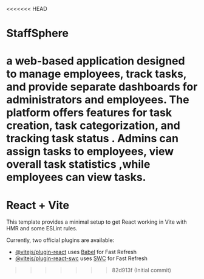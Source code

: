 <<<<<<< HEAD
# StaffSphere
a web-based application designed to manage employees, track tasks, and provide separate dashboards for administrators and employees. The platform offers features for task creation, task categorization, and tracking task status . Admins can assign tasks to employees, view overall task statistics ,while employees can view tasks.
=======
# React + Vite

This template provides a minimal setup to get React working in Vite with HMR and some ESLint rules.

Currently, two official plugins are available:

- [@vitejs/plugin-react](https://github.com/vitejs/vite-plugin-react/blob/main/packages/plugin-react/README.md) uses [Babel](https://babeljs.io/) for Fast Refresh
- [@vitejs/plugin-react-swc](https://github.com/vitejs/vite-plugin-react-swc) uses [SWC](https://swc.rs/) for Fast Refresh
>>>>>>> 82d913f (Initial commit)
